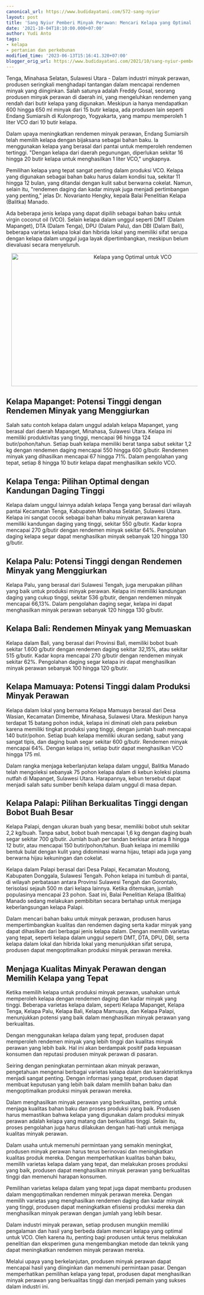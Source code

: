 ```yaml
---
canonical_url: https://www.budidayatani.com/572-sang-nyiur
layout: post
title: 'Sang Nyiur Pemberi Minyak Perawan: Mencari Kelapa yang Optimal untuk VCO'
date: '2021-10-04T18:10:00.000+07:00'
author: Yudi Anto
tags:
- kelapa
- pertanian dan perkebunan
modified_time: '2023-06-13T15:16:41.320+07:00'
blogger_orig_url: https://www.budidayatani.com/2021/10/sang-nyiur-pemberi-minyak-perawan.html
---
```


<p>Tenga, Minahasa Selatan, Sulawesi Utara - Dalam industri minyak perawan, produsen seringkali menghadapi tantangan dalam mencapai rendemen minyak yang diinginkan. Salah satunya adalah Freddy Gosal, seorang produsen minyak perawan di daerah ini, yang mengeluhkan rendemen yang rendah dari butir kelapa yang digunakan. Meskipun ia hanya mendapatkan 600 hingga 650 ml minyak dari 15 butir kelapa, ada produsen lain seperti Endang Sumiarsih di Kulonprogo, Yogyakarta, yang mampu memperoleh 1 liter VCO dari 10 butir kelapa.</p><p>Dalam upaya meningkatkan rendemen minyak perawan, Endang Sumiarsih telah memilih kelapa dengan bijaksana sebagai bahan baku. Ia menggunakan kelapa yang berasal dari pantai untuk memperoleh rendemen tertinggi. "Dengan kelapa dari daerah pegunungan, diperlukan sekitar 16 hingga 20 butir kelapa untuk menghasilkan 1 liter VCO," ungkapnya.</p><p>Pemilihan kelapa yang tepat sangat penting dalam produksi VCO. Kelapa yang digunakan sebagai bahan baku harus dalam kondisi tua, sekitar 11 hingga 12 bulan, yang ditandai dengan kulit sabut berwarna cokelat. Namun, selain itu, "rendemen daging dan kadar minyak juga menjadi pertimbangan yang penting," jelas Dr. Novarianto Hengky, kepala Balai Penelitian Kelapa (Balitka) Manado.</p><p>Ada beberapa jenis kelapa yang dapat dipilih sebagai bahan baku untuk virgin coconut oil (VCO). Selain kelapa dalam unggul seperti DMT (Dalam Mapanget), DTA (Dalam Tenga), DPU (Dalam Palu), dan DBI (Dalam Bali), beberapa varietas kelapa lokal dan hibrida lokal yang memiliki sifat serupa dengan kelapa dalam unggul juga layak dipertimbangkan, meskipun belum dievaluasi secara menyeluruh.</p><div class="separator" style="clear: both; text-align: center;"><a href="https://blogger.googleusercontent.com/img/b/R29vZ2xl/AVvXsEhGeNKBpm85EKFrxU7RVFnQJgM1cDhksFmyyekXDTRcmmme5mtDMSctUksNcwbm-QqQY_2Gy0KyVno53kAOxRYw75aFioBuLWIXONY6Jvs5SBj-4aun-sDKEn4eCdi_Cu_kmI43CbXeY77uSWNtgnzoezrqZN1xx-97oAaS9dnwAs8C6Vecyh4CjBecGA/s2133/kopra.jpg" imageanchor="1" style="margin-left: 1em; margin-right: 1em;"><img alt="Kelapa yang Optimal untuk VCO" border="0" data-original-height="1200" data-original-width="2133" height="360" src="https://blogger.googleusercontent.com/img/b/R29vZ2xl/AVvXsEhGeNKBpm85EKFrxU7RVFnQJgM1cDhksFmyyekXDTRcmmme5mtDMSctUksNcwbm-QqQY_2Gy0KyVno53kAOxRYw75aFioBuLWIXONY6Jvs5SBj-4aun-sDKEn4eCdi_Cu_kmI43CbXeY77uSWNtgnzoezrqZN1xx-97oAaS9dnwAs8C6Vecyh4CjBecGA/w640-h360/kopra.jpg" width="640" /></a></div><h2>Kelapa Mapanget: Potensi Tinggi dengan Rendemen Minyak yang Menggiurkan</h2><p>Salah satu contoh kelapa dalam unggul adalah kelapa Mapanget, yang berasal dari daerah Mapanget, Minahasa, Sulawesi Utara. Kelapa ini memiliki produktivitas yang tinggi, mencapai 96 hingga 124 butir/pohon/tahun. Setiap buah kelapa memiliki berat tanpa sabut sekitar 1,2 kg dengan rendemen daging mencapai 550 hingga 600 g/butir. Rendemen minyak yang dihasilkan mencapai 67 hingga 71%. Dalam pengolahan yang tepat, setiap 8 hingga 10 butir kelapa dapat menghasilkan sekilo VCO.</p><h2>Kelapa Tenga: Pilihan Optimal dengan Kandungan Daging Tinggi</h2><p>Kelapa dalam unggul lainnya adalah kelapa Tenga yang berasal dari wilayah pantai Kecamatan Tenga, Kabupaten Minahasa Selatan, Sulawesi Utara. Kelapa ini sangat cocok sebagai bahan baku minyak perawan karena memiliki kandungan daging yang tinggi, sekitar 550 g/butir. Kadar kopra mencapai 270 g/butir dengan rendemen minyak sekitar 64%. Pengolahan daging kelapa segar dapat menghasilkan minyak sebanyak 120 hingga 130 g/butir.</p><h2>Kelapa Palu: Potensi Tinggi dengan Rendemen Minyak yang Menggiurkan</h2><p>Kelapa Palu, yang berasal dari Sulawesi Tengah, juga merupakan pilihan yang baik untuk produksi minyak perawan. Kelapa ini memiliki kandungan daging yang cukup tinggi, sekitar 536 g/butir, dengan rendemen minyak mencapai 66,13%. Dalam pengolahan daging segar, kelapa ini dapat menghasilkan minyak perawan sebanyak 120 hingga 130 g/butir.</p><h2>Kelapa Bali: Rendemen Minyak yang Memuaskan</h2><p>Kelapa dalam Bali, yang berasal dari Provinsi Bali, memiliki bobot buah sekitar 1.600 g/butir dengan rendemen daging sekitar 32,15%, atau sekitar 515 g/butir. Kadar kopra mencapai 270 g/butir dengan rendemen minyak sekitar 62%. Pengolahan daging segar kelapa ini dapat menghasilkan minyak perawan sebanyak 100 hingga 120 g/butir.</p><h2>Kelapa Mamuaya: Potensi Tinggi dalam Produksi Minyak Perawan</h2><p>Kelapa dalam lokal yang bernama Kelapa Mamuaya berasal dari Desa Wasian, Kecamatan Dimembe, Minahasa, Sulawesi Utara. Meskipun hanya terdapat 15 batang pohon induk, kelapa ini diminati oleh para pekebun karena memiliki tingkat produksi yang tinggi, dengan jumlah buah mencapai 140 butir/pohon. Setiap buah kelapa memiliki ukuran sedang, sabut yang sangat tipis, dan daging buah segar sekitar 600 g/butir. Rendemen minyak mencapai 64%. Dengan kelapa ini, setiap butir dapat menghasilkan VCO hingga 175 ml.</p><p>Dalam rangka menjaga keberlanjutan kelapa dalam unggul, Balitka Manado telah mengoleksi sebanyak 75 pohon kelapa dalam di kebun koleksi plasma nutfah di Mapanget, Sulawesi Utara. Harapannya, kebun tersebut dapat menjadi salah satu sumber benih kelapa dalam unggul di masa depan.</p><h2>Kelapa Palapi: Pilihan Berkualitas Tinggi dengan Bobot Buah Besar</h2><p>Kelapa Palapi, dengan ukuran buah yang besar, memiliki bobot utuh sekitar 2,2 kg/buah. Tanpa sabut, bobot buah mencapai 1,6 kg dengan daging buah segar sekitar 700 g/butir. Jumlah buah per tandan berkisar antara 8 hingga 12 butir, atau mencapai 150 butir/pohon/tahun. Buah kelapa ini memiliki bentuk bulat dengan kulit yang didominasi warna hijau, tetapi ada juga yang berwarna hijau kekuningan dan cokelat.</p><p>Kelapa dalam Palapi berasal dari Desa Palapi, Kecamatan Moutong, Kabupaten Donggala, Sulawesi Tengah. Pohon kelapa ini tumbuh di pantai, di wilayah perbatasan antara Provinsi Sulawesi Tengah dan Gorontalo, terisolasi sejauh 500 m dari kelapa lainnya. Ketika ditemukan, jumlah populasinya mencapai 23 pohon. Saat ini, Balai Penelitian Kelapa (Balitka) Manado sedang melakukan pembibitan secara bertahap untuk menjaga keberlangsungan kelapa Palapi.</p><p>Dalam mencari bahan baku untuk minyak perawan, produsen harus mempertimbangkan kualitas dan rendemen daging serta kadar minyak yang dapat dihasilkan dari berbagai jenis kelapa dalam. Dengan memilih varietas yang tepat, seperti kelapa dalam unggul seperti DMT, DTA, DPU, DBI, serta kelapa dalam lokal dan hibrida lokal yang menunjukkan sifat serupa, produsen dapat mengoptimalkan produksi minyak perawan mereka.</p><h2>Menjaga Kualitas Minyak Perawan dengan Memilih Kelapa yang Tepat</h2><p>Ketika memilih kelapa untuk produksi minyak perawan, usahakan untuk memperoleh kelapa dengan rendemen daging dan kadar minyak yang tinggi. Beberapa varietas kelapa dalam, seperti Kelapa Mapanget, Kelapa Tenga, Kelapa Palu, Kelapa Bali, Kelapa Mamuaya, dan Kelapa Palapi, menunjukkan potensi yang baik dalam menghasilkan minyak perawan yang berkualitas.</p><p>Dengan menggunakan kelapa dalam yang tepat, produsen dapat memperoleh rendemen minyak yang lebih tinggi dan kualitas minyak perawan yang lebih baik. Hal ini akan berdampak positif pada kepuasan konsumen dan reputasi produsen minyak perawan di pasaran.</p><p>Seiring dengan peningkatan permintaan akan minyak perawan, pengetahuan mengenai berbagai varietas kelapa dalam dan karakteristiknya menjadi sangat penting. Dengan informasi yang tepat, produsen dapat membuat keputusan yang lebih baik dalam memilih bahan baku dan mengoptimalkan produksi minyak perawan mereka.</p><p>Dalam menghasilkan minyak perawan yang berkualitas, penting untuk menjaga kualitas bahan baku dan proses produksi yang baik. Produsen harus memastikan bahwa kelapa yang digunakan dalam produksi minyak perawan adalah kelapa yang matang dan berkualitas tinggi. Selain itu, proses pengolahan juga harus dilakukan dengan hati-hati untuk menjaga kualitas minyak perawan.</p><p>Dalam usaha untuk memenuhi permintaan yang semakin meningkat, produsen minyak perawan harus terus berinovasi dan meningkatkan kualitas produk mereka. Dengan memperhatikan kualitas bahan baku, memilih varietas kelapa dalam yang tepat, dan melakukan proses produksi yang baik, produsen dapat menghasilkan minyak perawan yang berkualitas tinggi dan memenuhi harapan konsumen.</p><p>Pemilihan varietas kelapa dalam yang tepat juga dapat membantu produsen dalam mengoptimalkan rendemen minyak perawan mereka. Dengan memilih varietas yang menghasilkan rendemen daging dan kadar minyak yang tinggi, produsen dapat meningkatkan efisiensi produksi mereka dan menghasilkan minyak perawan dengan jumlah yang lebih besar.</p><p>Dalam industri minyak perawan, setiap produsen mungkin memiliki pengalaman dan hasil yang berbeda dalam mencari kelapa yang optimal untuk VCO. Oleh karena itu, penting bagi produsen untuk terus melakukan penelitian dan eksperimen guna mengembangkan metode dan teknik yang dapat meningkatkan rendemen minyak perawan mereka.</p><p>Melalui upaya yang berkelanjutan, produsen minyak perawan dapat mencapai hasil yang diinginkan dan memenuhi permintaan pasar. Dengan memperhatikan pemilihan kelapa yang tepat, produsen dapat menghasilkan minyak perawan yang berkualitas tinggi dan menjadi pemain yang sukses dalam industri ini.</p>